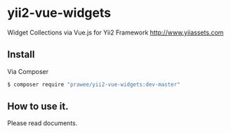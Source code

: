 # yii2-vue-widgets
Widget Collections via Vue.js for Yii2 Framework http://www.yiiassets.com

## Install 
Via Composer
``` bash 
$ composer require "prawee/yii2-vue-widgets:dev-master"
```

## How to use it. 
Please read documents.
